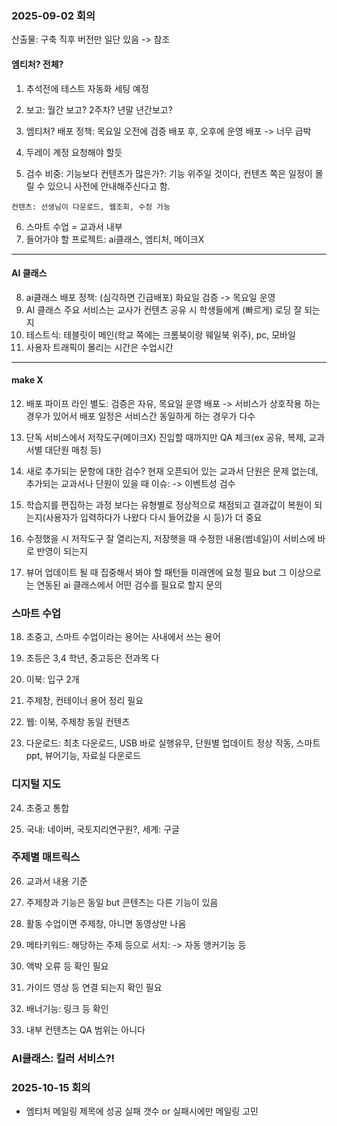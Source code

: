 ### 2025-09-02 회의

산출물: 구축 직후 버전만 일단 있음 -> 참조


#### 엠티처? 전체?
1. 추석전에 테스트 자동화 세팅 예정
2. 보고: 월간 보고? 2주차? 년말 년간보고?
3. 엠티처? 배포 정책: 목요일 오전에 검증 배포 후, 오후에 운영 배포 -> 너무 급박

4. 두레이 계정 요청해야 할듯
5. 검수 비중: 기능보다 컨텐츠가 많은가?: 기능 위주일 것이다, 컨텐츠 쪽은 일정이 몰릴 수 있으니 사전에 안내해주신다고 함.
```
컨텐츠: 선생님이 다운로드, 웹조회, 수정 가능
```
6. 스마트 수업 = 교과서 내부
7. 들어가야 할 프로젝트: ai클래스, 엠티처, 메이크X
---

#### AI 클래스
8. ai클래스 배포 정책: (심각하면 긴급배포) 화요일 검증 -> 목요일 운영
9. AI 클래스 주요 서비스는 교사가 컨텐츠 공유 시 학생들에게 (빠르게) 로딩 잘 되는지
10. 테스트식: 테블릿이 메인(학교 쪽에는 크롬북이랑 웨일북 위주), pc, 모바일
11. 사용자 트래픽이 몰리는 시간은 수업시간
---

#### make X
12. 배포 파이프 라인 별도: 검증은 자유, 목요일 운영 배포 -> 서비스가 상호작용 하는 경우가 있어서 배포 일정은 서비스간 동일하게 하는 경우가 다수

13. 단독 서비스에서 저작도구(메이크X) 진입할 때까지만 QA 체크(ex 공유, 복제, 교과서별 대단원 매칭 등)

14. 새로 추가되는 문항에 대한 검수? 현재 오픈되어 있는 교과서 단원은 문제 없는데, 추가되는 교과서나 단원이 있을 때 이슈: -> 이벤트성 검수

15. 학습지를 편집하는 과정 보다는 유형별로 정상적으로 채점되고 결과값이 복원이 되는지(사용자가 입력하다가 나왔다 다시 들어갔을 시 등)가 더 중요

16. 수정했을 시 저작도구 잘 열리는지, 저장햇을 때 수정한 내용(썸네일)이 서비스에 바로 반영이 되는지

17. 뷰어 업데이트 될 때 집중해서 봐야 할 패턴들 미래엔에 요청 필요 but 그 이상으로는 연동된 ai 클래스에서 어떤 검수를 필요로 할지 문의

### 스마트 수업
18. 초중고, 스마트 수업이라는 용어는 사내에서 쓰는 용어

19. 초등은 3,4 학년, 중고등은 전과목 다

20. 이북: 입구 2개

21. 주제창, 컨테이너 용어 정리 필요 


22. 웹: 이북, 주제창 동일 컨텐츠

23. 다운로드: 최초 다운로드, USB 바로 실행유무, 단원별 업데이트 정상 작동, 스마트ppt, 뷰어기능, 자료실 다운로드

### 디지털 지도

24. 초중고 통합

25. 국내: 네이버, 국토지리연구원?, 세계: 구글

### 주제별 매트릭스

26. 교과서 내용 기준

27. 주제창과 기능은 동일 but 콘텐츠는 다른 기능이 있음

28. 활동 수업이면 주제창, 아니면 동영상만 나옴

29. 메타키워드: 해당하는 주제 등으로 서치: -> 자동 앵커기능 등

30. 액박 오류 등 확인 필요

31. 가이드 영상 등 연결 되는지 확인 필요

32. 배너기능: 링크 등 확인

33. 내부 컨텐츠는 QA 범위는 아니다

### AI클래스: 킬러 서비스?!


### 2025-10-15 회의
- 엠티처 메일링 제목에 성공 실패 갯수 or 실패시에만 메일링 고민

